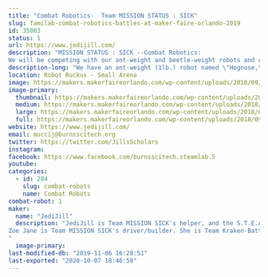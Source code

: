 ```yaml
---
title: "Combat Robotics-  Team MISSION STATUS : SICK"
slug: familab-combat-robotics-battles-at-maker-faire-orlando-2019
id: 35003
status: 1
url: https://www.jedijill.com/
description: "MISSION STATUS : SICK --Combat Robotics:
We will be competing with our ant-weight and beetle-weight robots and cheering like crazy for every competitor there!"
description-long: "We have an ant-weight (1lb.) robot named \"Hognose,\" and a beetle-weight (3 lb.) robot named \"Ptarmegeddon.\""
location: Robot Ruckus - Small Arena
image: https://makers.makerfaireorlando.com/wp-content/uploads/2018/09/20180925_125621-2-1024x576.jpg
image-primary:
  thumbnail: https://makers.makerfaireorlando.com/wp-content/uploads/2018/09/20180925_125621-2-150x150.jpg
  medium: https://makers.makerfaireorlando.com/wp-content/uploads/2018/09/20180925_125621-2-300x169.jpg
  large: https://makers.makerfaireorlando.com/wp-content/uploads/2018/09/20180925_125621-2-1024x576.jpg
  full: https://makers.makerfaireorlando.com/wp-content/uploads/2018/09/20180925_125621-2.jpg
website: https://www.jedijill.com/
email: muccij@burnsscitech.org
twitter: https://twitter.com/JillsScholars
instagram: 
facebook: https://www.facebook.com/burnsscitech.steamlab.5
youtube: 
categories:
  - id: 284
    slug: combat-robots
    name: Combat Robots
combat-robot: 1
maker:
  name: "JediJill"
  description: "JediJill is Team MISSION SICK's helper, and the S.T.E.A.M. Director for Burns Science and Technology Charter School. She is a Super Silly Scholar and a robot fabricator on Team Kraken-BattleBots.
Zoe Jane is Team MISSION SICK's driver/builder. She is Team Kraken-BattleBot's graphic designer and is also a robot fabricator, as well as a future dentist!
"
  image-primary: 
last-modified-db: "2019-11-06 16:28:51"
last-exported: "2020-10-07 18:46:58"
---
```

